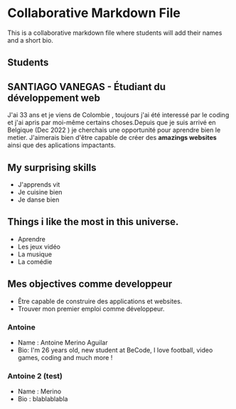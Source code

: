 # Collaborative Markdown File

This is a collaborative markdown file where students will add their names and a short bio.

## Students

## SANTIAGO VANEGAS - Étudiant du développement web
J'ai 33 ans et je viens de Colombie , toujours j'ai été interessé par le coding  et j'ai apris par moi-même certains choses.Depuis que je suis arrivé en Belgique (Dec 2022 ) je cherchais une opportunité pour aprendre bien le metier. J'aimerais bien d'être capable de créer des **amazings websites**  ainsi que des aplications impactants.

## My surprising skills

+ J'apprends vit
+ Je cuisine bien   
+ Je danse bien



## Things i like the most in this universe.

+ Aprendre
+ Les jeux vidéo 
+ La musique
+ La comédie 

## Mes objectives comme developpeur

+ Être capable de construire des applications et websites.
+ Trouver mon premier emploi comme développeur.



### Antoine

- Name : Antoine Merino Aguilar
- Bio: I'm 26 years old, new student at BeCode, I love football, video games, coding and much more !

### Antoine 2 (test)

- Name : Merino
- Bio : blablablabla